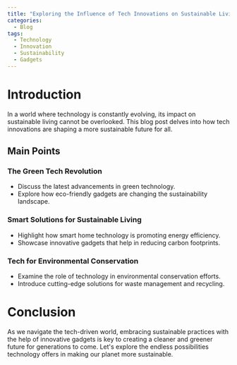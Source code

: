 ```yaml
---
title: "Exploring the Influence of Tech Innovations on Sustainable Living"
categories:
  - Blog
tags:
  - Technology
  - Innovation
  - Sustainability
  - Gadgets
---
```


# Introduction
In a world where technology is constantly evolving, its impact on sustainable living cannot be overlooked. This blog post delves into how tech innovations are shaping a more sustainable future for all.

## Main Points
### The Green Tech Revolution
- Discuss the latest advancements in green technology.
- Explore how eco-friendly gadgets are changing the sustainability landscape.

### Smart Solutions for Sustainable Living
- Highlight how smart home technology is promoting energy efficiency.
- Showcase innovative gadgets that help in reducing carbon footprints.

### Tech for Environmental Conservation
- Examine the role of technology in environmental conservation efforts.
- Introduce cutting-edge solutions for waste management and recycling.

# Conclusion
As we navigate the tech-driven world, embracing sustainable practices with the help of innovative gadgets is key to creating a cleaner and greener future for generations to come. Let's explore the endless possibilities technology offers in making our planet more sustainable.